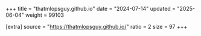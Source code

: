+++
title = "thatmlopsguy.github.io"
date = "2024-07-14"
updated = "2025-06-04"
weight = 99103

[extra]
source = "https://thatmlopsguy.github.io/"
ratio = 2
size = 97
+++
